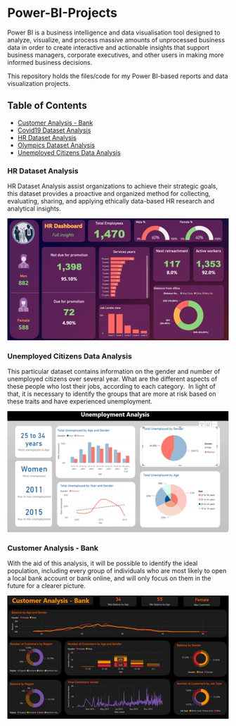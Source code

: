 
# Power-BI-Projects

Power BI is a business intelligence and data visualisation tool designed to analyze, visualize, and process massive amounts of unprocessed business data in order to create interactive and actionable insights that support business managers, corporate executives, and other users in making more informed business decisions.

This repository holds the files/code for my Power BI-based reports and data visualization projects.

## Table of Contents

 - [Customer Analysis - Bank](https://github.com/swathiathul/power-bi/tree/main/Bank%20Data%20Analysis)
 - [Covid19 Dataset Analysis](https://github.com/swathiathul/power-bi/tree/main/Covid19%20Analysis)
 - [HR Dataset Analysis](https://github.com/swathiathul/power-bi/tree/main/HR%20Dataset)
 - [Olympics Dataset Analysis](https://github.com/swathiathul/power-bi/tree/main/Olympics%20Dataset)
 - [Unemployed Citizens Data Analysis](https://github.com/swathiathul/power-bi/tree/main/Unemployment%20Data%20Analysis)

### HR Dataset Analysis
HR Dataset Analysis assist organizations to achieve their strategic goals, this dataset provides a proactive and organized method for collecting, evaluating, sharing, and applying ethically data-based HR research and analytical insights.

![](https://github.com/swathiathul/power-bi/blob/main/HR%20Dataset/Screenshot/dashboard_img.gif)

### Unemployed Citizens Data Analysis
This particular dataset contains information on the gender and number of unemployed citizens over several year. What are the different aspects of these people who lost their jobs, according to each category.  In light of that, it is necessary to identify the groups that are more at risk based on these traits and have experienced unemployment.

![](https://github.com/swathiathul/power-bi/blob/main/Unemployment%20Data%20Analysis/Screenshot/dashboard_img.gif)

### Customer Analysis - Bank
 With the aid of this analysis, it will be possible to identify the ideal population, including every group of individuals who are most likely to open a local bank account or bank online, and will only focus on them in the future for a clearer picture.

![](https://github.com/swathiathul/power-bi/blob/main/Bank%20Data%20Analysis/Screenshots/dashboard_img.gif)
